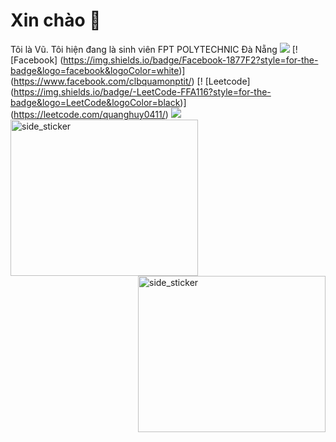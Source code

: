 # Xin chào 👋
 Tôi là Vũ. Tôi hiện đang là sinh viên FPT POLYTECHNIC Đà Nẵng
  <a> <img src = "https://user-images.githubusercontent.com/73097560/115834477-dbab4500-a447-11eb-908a-139a6edaec5c.gif"> </a>
[! [Facebook] (https://img.shields.io/badge/Facebook-1877F2?style=for-the-badge&logo=facebook&logoColor=white)] (https://www.facebook.com/clbquamonptit/)
[! [Leetcode] (https://img.shields.io/badge/-LeetCode-FFA116?style=for-the-badge&logo=LeetCode&logoColor=black)] (https://leetcode.com/quanghuy0411/)
 <a> <img src = "https://user-images.githubusercontent.com/73097560/115834477-dbab4500-a447-11eb-908a-139a6edaec5c.gif"> </a>
 <img align = "left" width = 300px height = 250px alt = "side_sticker" src = "https://acegif.com/wp-content/uploads/2021/4fh5wi/pepefrg-4.gif" />
 <img align = "right" width = 300px height = 250px alt = "side_sticker" src = "https://acegif.com/wp-content/uploads/2021/4fh5wi/pepefrg-4.gif" />
